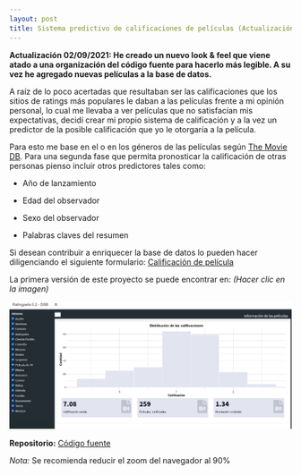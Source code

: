 ```yaml
---
layout: post
title: Sistema predictivo de calificaciones de películas (Actualización)
---
```


**Actualización 02/09/2021: He creado un nuevo look & feel que viene atado a una organización del código fuente para hacerlo más legible. A su vez he agregado nuevas películas a la base de datos.**

A raíz de lo poco acertadas que resultaban ser las calificaciones que los sitios de ratings más populares le daban a las películas frente a mi opinión personal, lo cual me llevaba a ver películas que no satisfacían mis expectativas, decidí crear mi propio sistema de calificación y a la vez un predictor de la posible calificación que yo le otorgaría a la película.

Para esto me base en el o en los géneros de las películas según [The Movie DB](https://www.themoviedb.org/?language=es-ES). Para una segunda fase que permita pronosticar la calificación de otras personas pienso incluir otros predictores tales como:

* Año de lanzamiento

* Edad del observador

* Sexo del observador

* Palabras claves del resumen

Si desean contribuir a enriquecer la base de datos lo pueden hacer diligenciando el siguiente formulario: [Calificación de película](https://docs.google.com/forms/d/e/1FAIpQLScshxk1xVHUhSrvnDOmbjqvz9subYMHC9k2D9Bzdiu3t1uIXQ/viewform)

La primera versión de este proyecto se puede encontrar en: *(Hacer clic en la imagen)*

[![Ratingpelis](https://raw.githubusercontent.com/daniels13ca/daniels13ca.github.io/master/images/Peliculas.JPG)](https://daniels13ca.shinyapps.io/PredictorPeliculas/)

**Repositorio:**  [Código fuente](https://github.com/daniels13ca/PredictorPeliculas)

*Nota:* Se recomienda reducir el zoom del navegador al 90%